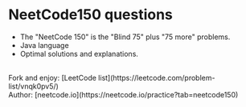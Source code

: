 # NeetCode150 questions
* The "NeetСode 150" is the "Blind 75" plus "75 more" problems.
* Java language
* Optimal solutions and explanations.
<br />
Fork and enjoy: [LeetCode list](https://leetcode.com/problem-list/vnqk0pv5/) <br />
Author: [neetcode.io](https://neetcode.io/practice?tab=neetcode150)
